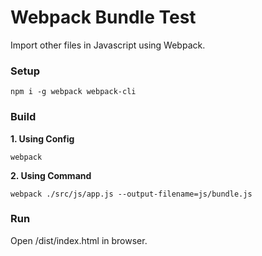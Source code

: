 # Webpack Bundle Test

Import other files in Javascript using Webpack.

### Setup
```
npm i -g webpack webpack-cli
```

### Build

**1. Using Config**
```
webpack
```

**2. Using Command**
```
webpack ./src/js/app.js --output-filename=js/bundle.js
```

### Run

Open /dist/index.html in browser.
